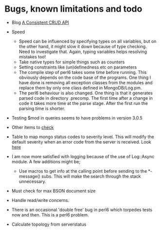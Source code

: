 # Bugs, known limitations and todo

* Blog [A Consistent CRUD API](https://www.mongodb.com/blog/post/consistent-crud-api-next-generation-mongodb-drivers?jmp=docs&_ga=1.72964115.1411139568.1420476116)
* Speed
  * Speed can be influenced by specifying types on all variables, but on the other hand, it might slow it down because of type checking. Need to investigate that. Again, typing variables helps resolving mistakes too!
  * Take native types for simple things such as counters
  * Setting constraints like (un)definedness etc on parameters
  * The compile step of perl6 takes some time before running. This obviously depends on the code base of the programs. One thing I have done is removing all exception classes from the modules and replace them by only one class defined in MongoDB/Log.pm.
  * The perl6 behaviour is also changed. One thing is that it generates parsed code in directory .precomp. The first time after a change in code it takes more time at the parse stage. After the first run the parsing time is shorter.

* Testing $mod in queries seems to have problems in version 3.0.5
* Other items to [check](https://docs.mongodb.org/manual/reference/limits/)
* Table to map mongo status codes to severity level. This will modify the default severity when an error code from the server is received. Look [here](https://github.com/mongodb/mongo/blob/master/docs/errors.md)
* I am now more satisfied with logging because of the use of Log::Async module. A few additions might be;
  * Use macros to get info at the calling point before sending to the \*-message() subs. This will make the search through the stack unnecessary.
* Must check for max BSON document size
* Handle read/write concerns.
* There is an occasional 'double free' bug in perl6 which torpedes tests now and then. This is a perl6 problem.

* Calculate topology from serverstatus
